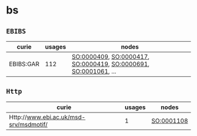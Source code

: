 # bs

## `EBIBS`

| curie     |   usages | nodes                                                                                                                                                                                                                                                                                            |
|-----------|----------|--------------------------------------------------------------------------------------------------------------------------------------------------------------------------------------------------------------------------------------------------------------------------------------------------|
| EBIBS:GAR |      112 | [SO:0000409](http://purl.obolibrary.org/obo/SO_0000409), [SO:0000417](http://purl.obolibrary.org/obo/SO_0000417), [SO:0000419](http://purl.obolibrary.org/obo/SO_0000419), [SO:0000691](http://purl.obolibrary.org/obo/SO_0000691), [SO:0001061](http://purl.obolibrary.org/obo/SO_0001061), ... |

## `Http`

| curie                                  |   usages | nodes                                                   |
|----------------------------------------|----------|---------------------------------------------------------|
| Http://www.ebi.ac.uk/msd-srv/msdmotif/ |        1 | [SO:0001108](http://purl.obolibrary.org/obo/SO_0001108) |

